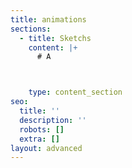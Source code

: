 ```yaml
---
title: animations
sections:
  - title: Sketchs
    content: |+
      # A



    type: content_section
seo:
  title: ''
  description: ''
  robots: []
  extra: []
layout: advanced
---
```

